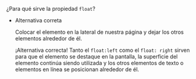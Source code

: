 ¿Para qué sirve la propiedad `float`?[](https://app.aluracursos.com/course/html5-css3-avanzando-css/task/74095)[](https://app.aluracursos.com/course/html5-css3-avanzando-css/task/74095)


- Alternativa correta
    
    Colocar el elemento en la lateral de nuestra página y dejar los otros elementos alrededor de él.
    
    ¡Alternativa correcta! Tanto el `float:left` como el `float: right` sirven para que el elemento se destaque en la pantalla, la superficie del elemento continúa siendo utilizada y los otros elementos de texto o elementos en línea se posicionan alrededor de él.